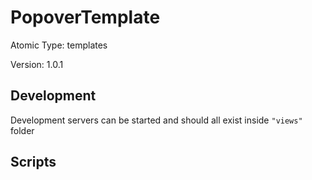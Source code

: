 # PopoverTemplate

Atomic Type: templates

Version: 1.0.1

## Development

Development servers can be started and should all exist inside `"views"` folder

## Scripts
